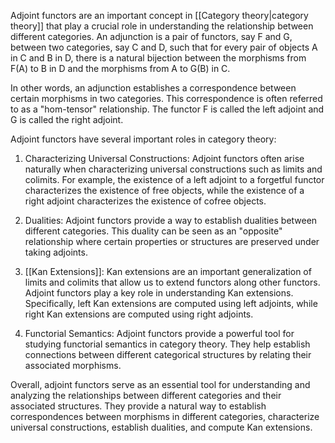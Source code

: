 
Adjoint functors are an important concept in [[Category theory|category theory]] that play a crucial role in understanding the relationship between different categories. An adjunction is a pair of functors, say F and G, between two categories, say C and D, such that for every pair of objects A in C and B in D, there is a natural bijection between the morphisms from F(A) to B in D and the morphisms from A to G(B) in C.

In other words, an adjunction establishes a correspondence between certain morphisms in two categories. This correspondence is often referred to as a "hom-tensor" relationship. The functor F is called the left adjoint and G is called the right adjoint.

Adjoint functors have several important roles in category theory:

1. Characterizing Universal Constructions: Adjoint functors often arise naturally when characterizing universal constructions such as limits and colimits. For example, the existence of a left adjoint to a forgetful functor characterizes the existence of free objects, while the existence of a right adjoint characterizes the existence of cofree objects.

2. Dualities: Adjoint functors provide a way to establish dualities between different categories. This duality can be seen as an "opposite" relationship where certain properties or structures are preserved under taking adjoints.

3. [[Kan Extensions]]: Kan extensions are an important generalization of limits and colimits that allow us to extend functors along other functors. Adjoint functors play a key role in understanding Kan extensions. Specifically, left Kan extensions are computed using left adjoints, while right Kan extensions are computed using right adjoints.

4. Functorial Semantics: Adjoint functors provide a powerful tool for studying functorial semantics in category theory. They help establish connections between different categorical structures by relating their associated morphisms.

Overall, adjoint functors serve as an essential tool for understanding and analyzing the relationships between different categories and their associated structures. They provide a natural way to establish correspondences between morphisms in different categories, characterize universal constructions, establish dualities, and compute Kan extensions.